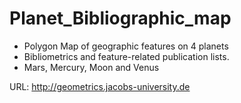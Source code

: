 # Planet_Bibliographic_map
- Polygon Map of geographic features on 4 planets 
- Bibliometrics and feature-related publication lists.
- Mars, Mercury, Moon and Venus

URL: http://geometrics.jacobs-university.de

